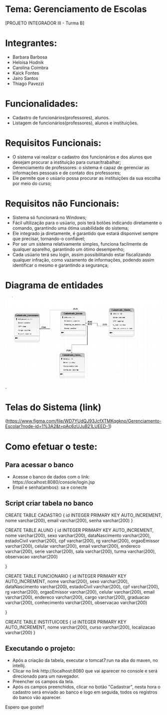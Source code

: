 # Tema: Gerenciamento de Escolas

[PROJETO INTEGRADOR III - Turma B]

# Integrantes: 
- Barbara Barbosa
- Heloisa Hodnik
- Carolina Coimbra
- Kaick Fontes
- Jairo Santos
- Thiago Pavezzi

# Funcionalidades:
- Cadastro de funcionários(professores), alunos.
- Listagem de funcionários(professores), alunos e instituições.

# Requisitos Funcionais:
- O sistema vai realizar o cadastro dos funcionários e dos alunos que desejam procurar a instituição para cursar/trabalhar;
- Gerenciamento de professores: o sistema é capaz de gerenciar as informações pessoais e de contato dos professores;
- Ele permite que o usúario possa procurar as instituições da sua escolha por meio do curso;

# Requisitos não Funcionais:
- Sistema só funcionará no Windows;
- Fácil ultilização para o usúario, pois terá botões indicando diretamente o comando, garantindo uma ótima usabilidade do sistema;
- Ele integrado ja diretamente, é garantido que estará disponivel sempre que precisar, tornando-o confiável;
- Por ser um sistema relativamente simples, funciona facilmente de qualquer aparelho, garantindo um ótimo desempenho;
- Cada usúario terá seu login, assim possibilitando estar fiscalizando qualquer infração, como vazamento de informações, podendo assim identificar o mesmo e garantindo a segurança;

# Diagrama de entidades
![imagem diagrama de entidades](/docs/diagrama-de-entidades.PNG).

# Telas do Sistema (link)
(https://www.figma.com/file/WD7YUdQJ93JcfXTMKqgkno/Gerenciamento-Escolar?node-id=1%3A2&t=pAc6zUJuB21LUEED-1)

# Como efetuar o teste:

## Para acessar o banco
- Acesse o banco de dados com o link: https://localhost:8080/console/login.jsp
- Email e senha(ambos): sa e conecte

## Script criar tabela no banco

CREATE TABLE CADASTRO {
	id INTEGER PRIMARY KEY AUTO_INCREMENT,
	nome  varchar(200),
	email varchar(200),
	senha varchar(200)
}

CREATE TABLE ALUNO {
	id INTEGER PRIMARY KEY AUTO_INCREMENT,
	nome  varchar(200),
	sexo varchar(200),
	dataNascimento varchar(200),
	estadoCivil varchar(200),
	cpf varchar(200),
	rg varchar(200),
	orgaoEmissor varchar(200),
	celular varchar(200),
	email varchar(200),
	endereco varchar(200),
	serie varchar(200),
	sala varchar(200),
	turma varchar(200),
	observacao varchar(200)
	
}

CREATE TABLE FUNCIONARIO {
	id INTEGER PRIMARY KEY AUTO_INCREMENT,
	nome  varchar(200),
	sexo varchar(200),
	dataNascimento varchar(200),
	estadoCivil varchar(200),
	cpf varchar(200),
	rg varchar(200),
	orgaoEmissor varchar(200),
	celular varchar(200),
	email varchar(200),
	endereco varchar(200),
	cargo varchar(200),
	graduacao varchar(200),
	conhecimento varchar(200),
	observacao varchar(200)
	
}

CREATE TABLE INSTITUICOES {
	id INTEGER PRIMARY KEY AUTO_INCREMENT,
	nome  varchar(200),
	curso varchar(200),
	localizacao varchar(200)
}



## Executando o projeto:
- Após a criação da tabela, executar o tomcat7:run na aba do maven, no intellij.
- Clicar no link http://localhost:8080 que vai aparecer no console e será direcionado para um navegador.
- Preencher os campos da tela.
- Após os campos preenchidos, clicar no botão "Cadastrar", nesta hora o cadastro será enviado ao banco e logo em seguida, todos os registros do banco vão aparecer.


Espero que goste!!



